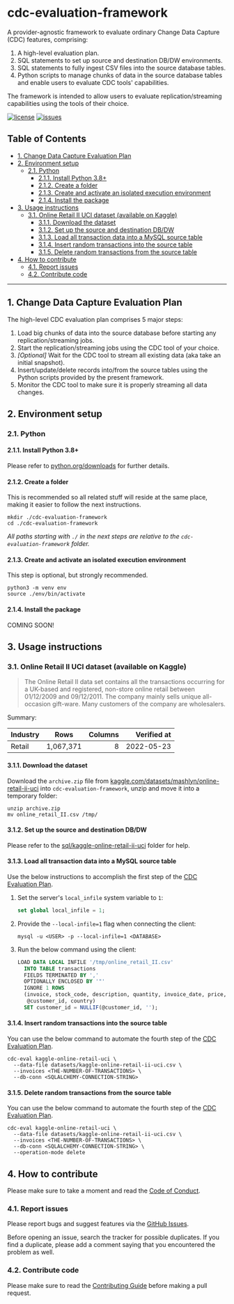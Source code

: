 # cdc-evaluation-framework

A provider-agnostic framework to evaluate ordinary Change Data Capture (CDC)
features, comprising:

1. A high-level evaluation plan.
2. SQL statements to set up source and destination DB/DW environments.
3. SQL statements to fully ingest CSV files into the source database tables.
4. Python scripts to manage chunks of data in the source database tables and enable 
   users to evaluate CDC tools' capabilities.

The framework is intended to allow users to evaluate replication/streaming
capabilities using the tools of their choice.

[![license](https://img.shields.io/github/license/ricardolsmendes/cdc-evaluation-framework.svg)](https://github.com/ricardolsmendes/cdc-evaluation-framework/blob/main/LICENSE)
[![issues](https://img.shields.io/github/issues/ricardolsmendes/cdc-evaluation-framework.svg)](https://github.com/ricardolsmendes/cdc-evaluation-framework/issues)

<!--
  DO NOT UPDATE THE TABLE OF CONTENTS MANUALLY
  run `npx markdown-toc -i README.md`.

  Please stick to 80-character line wraps as much as you can.
-->

## Table of Contents

<!-- toc -->

- [1. Change Data Capture Evaluation Plan](#1-change-data-capture-evaluation-plan)
- [2. Environment setup](#2-environment-setup)
  * [2.1. Python](#21-python)
    + [2.1.1. Install Python 3.8+](#211-install-python-38)
    + [2.1.2. Create a folder](#212-create-a-folder)
    + [2.1.3. Create and activate an isolated execution environment](#213-create-and-activate-an-isolated-execution-environment)
    + [2.1.4. Install the package](#214-install-the-package)
- [3. Usage instructions](#3-usage-instructions)
  * [3.1. Online Retail II UCI dataset (available on Kaggle)](#31-online-retail-ii-uci-dataset-available-on-kaggle)
    + [3.1.1. Download the dataset](#311-download-the-dataset)
    + [3.1.2. Set up the source and destination DB/DW](#312-set-up-the-source-and-destination-dbdw)
    + [3.1.3. Load all transaction data into a MySQL source table](#313-load-all-transaction-data-into-a-mysql-source-table)
    + [3.1.4. Insert random transactions into the source table](#314-insert-random-transactions-into-the-source-table)
    + [3.1.5. Delete random transactions from the source table](#315-delete-random-transactions-from-the-source-table)
- [4. How to contribute](#4-how-to-contribute)
  * [4.1. Report issues](#41-report-issues)
  * [4.2. Contribute code](#42-contribute-code)

<!-- tocstop -->

---

## 1. Change Data Capture Evaluation Plan

The high-level CDC evaluation plan comprises 5 major steps:

1. Load big chunks of data into the source database before starting any
   replication/streaming jobs.
2. Start the replication/streaming jobs using the CDC tool of your choice.
3. _[Optional]_ Wait for the CDC tool to stream all existing data (aka take an
   initial snapshot).
4. Insert/update/delete records into/from the source tables using the Python
   scripts provided by the present framework.
5. Monitor the CDC tool to make sure it is properly streaming all data changes.

## 2. Environment setup

### 2.1. Python

#### 2.1.1. Install Python 3.8+

Please refer to [python.org/downloads](https://www.python.org/downloads/) for
further details.

#### 2.1.2. Create a folder

This is recommended so all related stuff will reside at the same place, making
it easier to follow the next instructions.

```shell
mkdir ./cdc-evaluation-framework
cd ./cdc-evaluation-framework
```

_All paths starting with `./` in the next steps are relative to the
`cdc-evaluation-framework` folder._

#### 2.1.3. Create and activate an isolated execution environment

This step is optional, but strongly recommended.

```shell
python3 -m venv env
source ./env/bin/activate
```

#### 2.1.4. Install the package

COMING SOON!

## 3. Usage instructions

### 3.1. Online Retail II UCI dataset (available on Kaggle)

> The Online Retail II data set contains all the transactions occurring for a
> UK-based and registered, non-store online retail between 01/12/2009 and
> 09/12/2011. The company mainly sells unique all-occasion gift-ware. Many
> customers of the company are wholesalers.

Summary:

| Industry | Rows      | Columns | Verified at |
|----------|-----------|--------:|------------:|
| Retail   | 1,067,371 |       8 |  2022-05-23 |

#### 3.1.1. Download the dataset

Download the `archive.zip` file from
[kaggle.com/datasets/mashlyn/online-retail-ii-uci](https://www.kaggle.com/datasets/mashlyn/online-retail-ii-uci)
into `cdc-evaluation-framework`, unzip and move it into a temporary folder:

```shell
unzip archive.zip
mv online_retail_II.csv /tmp/
```

#### 3.1.2. Set up the source and destination DB/DW

Please refer to the
[sql/kaggle-online-retail-ii-uci](./sql/kaggle-online-retail-ii-uci)
folder for help. 

#### 3.1.3. Load all transaction data into a MySQL source table

Use the below instructions to accomplish the first step of the [CDC Evaluation
Plan](#1-change-data-capture-evaluation-plan).

1. Set the server's `local_infile` system variable to `1`:

   ```sql
   set global local_infile = 1;
   ```

2. Provide the `--local-infile=1` flag when connecting the client:

   ```shell
   mysql -u <USER> -p --local-infile=1 <DATABASE>
   ```

3. Run the below command using the client:
   ```sql
   LOAD DATA LOCAL INFILE '/tmp/online_retail_II.csv'
     INTO TABLE transactions
     FIELDS TERMINATED BY ','
     OPTIONALLY ENCLOSED BY '"'
     IGNORE 1 ROWS
     (invoice, stock_code, description, quantity, invoice_date, price,
      @customer_id, country)
     SET customer_id = NULLIF(@customer_id, '');
   ```

#### 3.1.4. Insert random transactions into the source table

You can use the below command to automate the fourth step of the [CDC
Evaluation Plan](#1-change-data-capture-evaluation-plan).

```shell
cdc-eval kaggle-online-retail-uci \
  --data-file datasets/kaggle-online-retail-ii-uci.csv \
  --invoices <THE-NUMBER-OF-TRANSACTIONS> \
  --db-conn <SQLALCHEMY-CONNECTION-STRING>
```

#### 3.1.5. Delete random transactions from the source table

You can use the below command to automate the fourth step of the [CDC
Evaluation Plan](#1-change-data-capture-evaluation-plan).

```shell
cdc-eval kaggle-online-retail-uci \
  --data-file datasets/kaggle-online-retail-ii-uci.csv \
  --invoices <THE-NUMBER-OF-TRANSACTIONS> \
  --db-conn <SQLALCHEMY-CONNECTION-STRING> \
  --operation-mode delete
```

## 4. How to contribute

Please make sure to take a moment and read the [Code of
Conduct](https://github.com/ricardolsmendes/cdc-evaluation-framework/blob/main/.github/CODE_OF_CONDUCT.md).

### 4.1. Report issues

Please report bugs and suggest features via the [GitHub
Issues](https://github.com/ricardolsmendes/cdc-evaluation-framework/issues).

Before opening an issue, search the tracker for possible duplicates. If you find a duplicate, please
add a comment saying that you encountered the problem as well.

### 4.2. Contribute code

Please make sure to read the [Contributing
Guide](https://github.com/ricardolsmendes/cdc-evaluation-framework/blob/main/.github/CONTRIBUTING.md)
before making a pull request.
